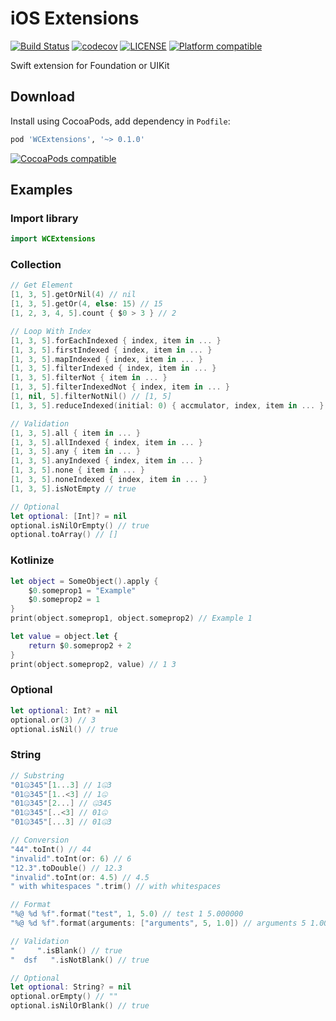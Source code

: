 # iOS Extensions
[![Build Status](https://travis-ci.com/guhungry/ios-extension.svg?branch=master)](https://travis-ci.org/guhungry/ios-extension)
[![codecov](https://codecov.io/gh/guhungry/ios-extension/branch/master/graph/badge.svg)](https://codecov.io/gh/guhungry/ios-extension)
[![LICENSE](https://img.shields.io/cocoapods/l/WCExtensions.svg?style=flat)](https://github.com/guhungry/ios-extension/blob/master/LICENSE)
[![Platform compatible](https://img.shields.io/cocoapods/p/WCExtensions.svg?style=flat)](https://cocoapods.org/pods/WCExtensions)

Swift extension for Foundation or UIKit

## Download
Install using CocoaPods, add dependency in `Podfile`:
```ruby
pod 'WCExtensions', '~> 0.1.0'
```
[![CocoaPods compatible](https://img.shields.io/cocoapods/v/WCExtensions.svg?style=flat)](https://cocoapods.org/pods/WCExtensions)

## Examples

### Import library
```swift
import WCExtensions
```

### Collection
```swift
// Get Element
[1, 3, 5].getOrNil(4) // nil
[1, 3, 5].getOr(4, else: 15) // 15
[1, 2, 3, 4, 5].count { $0 > 3 } // 2

// Loop With Index
[1, 3, 5].forEachIndexed { index, item in ... }
[1, 3, 5].firstIndexed { index, item in ... }
[1, 3, 5].mapIndexed { index, item in ... }
[1, 3, 5].filterIndexed { index, item in ... }
[1, 3, 5].filterNot { item in ... }
[1, 3, 5].filterIndexedNot { index, item in ... }
[1, nil, 5].filterNotNil() // [1, 5]
[1, 3, 5].reduceIndexed(initial: 0) { accmulator, index, item in ... }

// Validation
[1, 3, 5].all { item in ... }
[1, 3, 5].allIndexed { index, item in ... }
[1, 3, 5].any { item in ... }
[1, 3, 5].anyIndexed { index, item in ... }
[1, 3, 5].none { item in ... }
[1, 3, 5].noneIndexed { index, item in ... }
[1, 3, 5].isNotEmpty // true

// Optional
let optional: [Int]? = nil
optional.isNilOrEmpty() // true
optional.toArray() // []

```

### Kotlinize
```swift
let object = SomeObject().apply {
    $0.someprop1 = "Example"
    $0.someprop2 = 1
}
print(object.someprop1, object.someprop2) // Example 1

let value = object.let {
    return $0.someprop2 + 2
}
print(object.someprop2, value) // 1 3
```

### Optional
```swift
let optional: Int? = nil
optional.or(3) // 3
optional.isNil() // true
```

### String
```swift
// Substring
"01🤐345"[1...3] // 1🤐3
"01🤐345"[1..<3] // 1🤐
"01🤐345"[2...] // 🤐345
"01🤐345"[..<3] // 01🤐
"01🤐345"[...3] // 01🤐3

// Conversion
"44".toInt() // 44
"invalid".toInt(or: 6) // 6
"12.3".toDouble() // 12.3
"invalid".toInt(or: 4.5) // 4.5
" with whitespaces ".trim() // with whitespaces

// Format
"%@ %d %f".format("test", 1, 5.0) // test 1 5.000000
"%@ %d %f".format(arguments: ["arguments", 5, 1.0]) // arguments 5 1.000000

// Validation
"     ".isBlank() // true
"  dsf   ".isNotBlank() // true

// Optional
let optional: String? = nil
optional.orEmpty() // ""
optional.isNilOrBlank() // true
```
